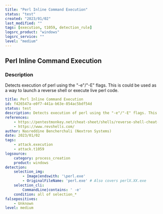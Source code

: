 ```yaml
---
title: "Perl Inline Command Execution"
status: "test"
created: "2023/01/02"
last_modified: ""
tags: [execution, t1059, detection_rule]
logsrc_product: "windows"
logsrc_service: ""
level: "medium"
---
```


## Perl Inline Command Execution

### Description

Detects execution of perl using the "-e"/"-E" flags. This is could be used as a way to launch a reverse shell or execute live perl code.

```yml
title: Perl Inline Command Execution
id: f426547a-e0f7-441a-b63e-854ac5bdf54d
status: test
description: Detects execution of perl using the "-e"/"-E" flags. This is could be used as a way to launch a reverse shell or execute live perl code.
references:
    - https://pentestmonkey.net/cheat-sheet/shells/reverse-shell-cheat-sheet
    - https://www.revshells.com/
author: Nasreddine Bencherchali (Nextron Systems)
date: 2023/01/02
tags:
    - attack.execution
    - attack.t1059
logsource:
    category: process_creation
    product: windows
detection:
    selection_img:
        - Image|endswith: '\perl.exe'
        - OriginalFileName: 'perl.exe' # Also covers perlX.XX.exe
    selection_cli:
        CommandLine|contains: ' -e'
    condition: all of selection_*
falsepositives:
    - Unknown
level: medium

```
